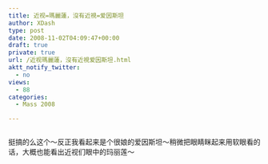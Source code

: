 ```yaml
---
title: 近视=瑪麗蓮，沒有近視=爱因斯坦
author: XDash
type: post
date: 2008-11-02T04:09:47+00:00
draft: true
private: true
url: /近视瑪麗蓮，沒有近視爱因斯坦.html
aktt_notify_twitter:
  - no
views:
  - 88
categories:
  - Mass 2008

---
```

<img decoding="async" src="http://maosangs.cn/attachments/month_0811/z2008111145028.jpg" alt="" />

挺搞的么这个～反正我看起来是个很娘的爱因斯坦～稍微把眼睛眯起来用软眼看的话，大概也能看出近视们眼中的玛丽莲～